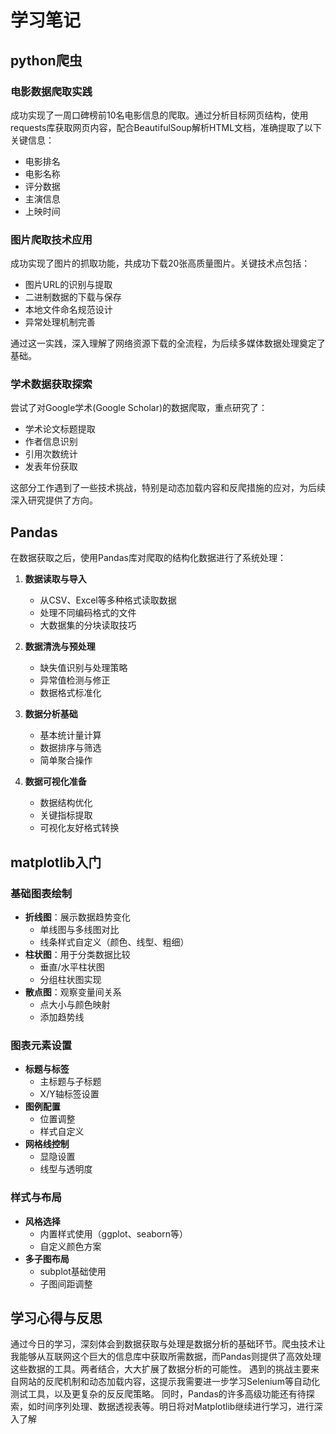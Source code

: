 # 学习笔记

## python爬虫

### 电影数据爬取实践

成功实现了一周口碑榜前10名电影信息的爬取。通过分析目标网页结构，使用requests库获取网页内容，配合BeautifulSoup解析HTML文档，准确提取了以下关键信息：

- 电影排名
- 电影名称
- 评分数据
- 主演信息
- 上映时间

### 图片爬取技术应用

成功实现了图片的抓取功能，共成功下载20张高质量图片。关键技术点包括：

- 图片URL的识别与提取
- 二进制数据的下载与保存
- 本地文件命名规范设计
- 异常处理机制完善

通过这一实践，深入理解了网络资源下载的全流程，为后续多媒体数据处理奠定了基础。

### 学术数据获取探索

尝试了对Google学术(Google Scholar)的数据爬取，重点研究了：

- 学术论文标题提取
- 作者信息识别
- 引用次数统计
- 发表年份获取

这部分工作遇到了一些技术挑战，特别是动态加载内容和反爬措施的应对，为后续深入研究提供了方向。

## Pandas

在数据获取之后，使用Pandas库对爬取的结构化数据进行了系统处理：

1. **数据读取与导入**
   - 从CSV、Excel等多种格式读取数据
   - 处理不同编码格式的文件
   - 大数据集的分块读取技巧

2. **数据清洗与预处理**
   - 缺失值识别与处理策略
   - 异常值检测与修正
   - 数据格式标准化

3. **数据分析基础**
   - 基本统计量计算
   - 数据排序与筛选
   - 简单聚合操作

4. **数据可视化准备**
   - 数据结构优化
   - 关键指标提取
   - 可视化友好格式转换

## matplotlib入门

### 基础图表绘制
- **折线图**：展示数据趋势变化
  - 单线图与多线图对比
  - 线条样式自定义（颜色、线型、粗细）
- **柱状图**：用于分类数据比较
  - 垂直/水平柱状图
  - 分组柱状图实现
- **散点图**：观察变量间关系
  - 点大小与颜色映射
  - 添加趋势线

### 图表元素设置
- **标题与标签**
  - 主标题与子标题
  - X/Y轴标签设置
- **图例配置**
  - 位置调整
  - 样式自定义
- **网格线控制**
  - 显隐设置
  - 线型与透明度

### 样式与布局
- **风格选择**
  - 内置样式使用（ggplot、seaborn等）
  - 自定义颜色方案
- **多子图布局**
  - subplot基础使用
  - 子图间距调整

## 学习心得与反思
通过今日的学习，深刻体会到数据获取与处理是数据分析的基础环节。爬虫技术让我能够从互联网这个巨大的信息库中获取所需数据，而Pandas则提供了高效处理这些数据的工具。两者结合，大大扩展了数据分析的可能性。 遇到的挑战主要来自网站的反爬机制和动态加载内容，这提示我需要进一步学习Selenium等自动化测试工具，以及更复杂的反反爬策略。 同时，Pandas的许多高级功能还有待探索，如时间序列处理、数据透视表等。明日将对Matplotlib继续进行学习，进行深入了解